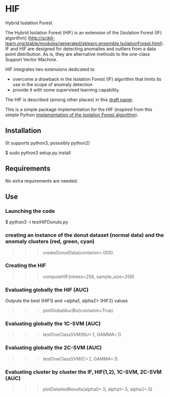 # HIF
Hybrid Isolation Forest

The Hybrid Isolation Forest (HIF) is an extension of the [Isolation Forest (IF) algorithm] (http://scikit-learn.org/stable/modules/generated/sklearn.ensemble.IsolationForest.html). IF and HIF are designed for detecting anomalies and outliers from a data point distribution. As is, they are alternative methods to the one-class Support Vector Machine.

HIF integrates two extensions dedicated to
* overcome a drawback in the Isolation Forest (IF) algorithm  that limits its use in the scope of anomaly detection 
* provide it with some supervised learning capability.

The HIF is described (among other places) in this [draft paper](hif2017.pdf).  

This is a simple package implementation for the HIF (inspired from this simple Python [implementation of the Isolation Forest algorithm](https://github.com/mgckind/iso_forest)).   



## Installation
(It supports python3, posssibly python2)

$ sudo python3  setup.py install
 

## Requirements

No extra requirements are needed.

## Use


### Launching the code
$ python3 -i testHIFDonuts.py

### creating an instance of the donut dataset (normal data) and the anomaly clusters (red, green, cyan)
>>> createDonutData(contamin=.005)

### Creating the HIF
>>> computeHIF(ntrees=256, sample_size=256)

### Evaluating globally the HIF (AUC)
Outputs the best <alpha0> (HIF1) and <alpha1, alpha2> (HIF2) values
>>> plotGlobalAucBis(contamin=True)

### Evaluating globally the 1C-SVM (AUC)
>>> testOneClassSVM(NU=.1, GAMMA=.1)

### Evaluating globally the 2C-SVM (AUC)
>>> testOneClassSVM(C=.1, GAMMA=.1)

### Evaluating cluster by cluster the IF, HIF(1,2), 1C-SVM, 2C-SVM (AUC)
>>> plotDetailedResults(alpha0=.5, alpha1=.5, alpha2=.5)
